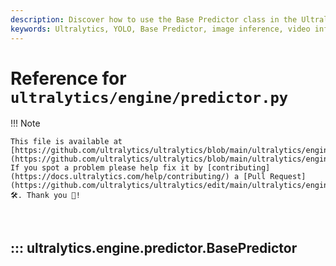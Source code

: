 ```yaml
---
description: Discover how to use the Base Predictor class in the Ultralytics YOLO engine for efficient image and video inference.
keywords: Ultralytics, YOLO, Base Predictor, image inference, video inference, machine learning, Python
---
```


# Reference for `ultralytics/engine/predictor.py`

!!! Note

    This file is available at [https://github.com/ultralytics/ultralytics/blob/main/ultralytics/engine/predictor.py](https://github.com/ultralytics/ultralytics/blob/main/ultralytics/engine/predictor.py). If you spot a problem please help fix it by [contributing](https://docs.ultralytics.com/help/contributing/) a [Pull Request](https://github.com/ultralytics/ultralytics/edit/main/ultralytics/engine/predictor.py) 🛠️. Thank you 🙏!

<br>

## ::: ultralytics.engine.predictor.BasePredictor

<br><br>
